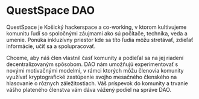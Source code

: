 # QuestSpace DAO

QuestSpace je Košický hackerspace a co-working, v ktorom kultivujeme komunitu ľudí so spoločnými záujmami ako sú počítače, technika, veda a umenie. Ponúka inkluzívny priestor kde sa títo ľudia môžu stretávať, zdieľať informácie, učiť sa a spolupracovať.

Chceme, aby náš člen vlastnil časť komunity a podieľal sa na jej riadení decentralizovaným spôsobom. DAO nám umožňujú experimentovať s novými motivačnými modelmi, v rámci ktorých môžu členovia komunity využívať kryptografické zastúpenie svojho mesačného členského na hlasovanie o rôznych záležitostiach. Váš príspevok do komunity a trvanie vášho plateného členstva vám dáva vážený podiel na správe DAO.